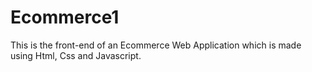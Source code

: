 # Ecommerce1
This is the front-end of an  Ecommerce Web Application which is made using Html, Css and Javascript.
